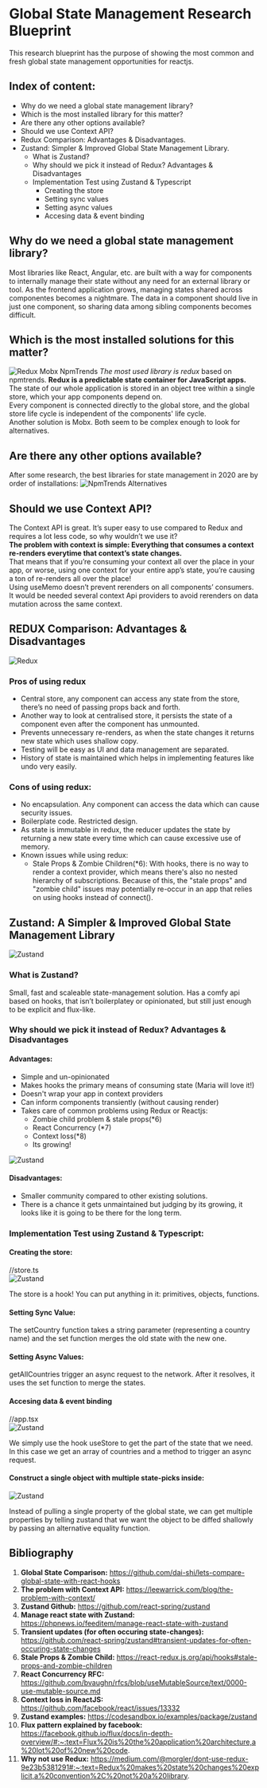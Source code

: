 # Global State Management Research Blueprint

This research blueprint has the purpose of showing the most common and fresh global state management opportunities for reactjs.

## Index of content:

* Why do we need a global state management library?
* Which is the most installed library for this matter?
* Are there any other options available?
* Should we use Context API?
* Redux Comparison: Advantages & Disadvantages.
* Zustand: Simpler & Improved Global State Management Library.
	- What is Zustand?
	- Why should we pick it instead of Redux? Advantages & Disadvantages
	- Implementation Test using Zustand & Typescript
		- Creating the store
		- Setting sync values
		- Setting async values
		- Accesing data & event binding

## Why do we need a global state management library?

Most libraries like React, Angular, etc. are built with a way for components to internally manage their state without any need for an external library or tool. As the frontend application grows, managing states shared across componentes becomes a nightmare. The data in a component should live in just one component, so sharing data among sibling components becomes difficult.

## Which is the most installed solutions for this matter?
![Redux Mobx NpmTrends](images/npmtrends-redux-mobx.png)
*The most used library is redux* based on npmtrends. 
**Redux is a predictable state container for JavaScript apps.** The state of our whole application is stored in an object tree within a single store, which your app components depend on.  
Every component is connected directly to the global store, and the global store life cycle is independent of the components' life cycle.  
Another solution is Mobx. Both seem to be complex enough to look for alternatives.

## Are there any other options available?

After some research, the best libraries for state management in 2020 are by order of installations:
![NpmTrends Alternatives](images/npmtrends-alternatives.png)

## Should we use Context API?

The Context API is great. It’s super easy to use compared to Redux and requires a lot less code, so why wouldn’t we use it?  
**The problem with context is simple: Everything that consumes a context re-renders everytime that context’s state changes.**  
That means that if you’re consuming your context all over the place in your app, or worse, using one context for your entire app’s state, you’re causing a ton of re-renders all over the place!  
Using useMemo doesn’t prevent rerenders on all components’ consumers.  
It would be needed several context Api providers to avoid rerenders on data mutation across the same context.


## REDUX Comparison: Advantages & Disadvantages
![Redux](images/redux.png)


### Pros of using redux
* Central store, any component can access any state from the store, there’s no need of passing props back and forth.  
* Another way to look at centralised store, it persists the state of a component even after the component has unmounted.  
* Prevents unnecessary re-renders, as when the state changes it returns new state which uses shallow copy.  
* Testing will be easy as UI and data management are separated.  
* History of state is maintained which helps in implementing features like undo very easily.


### Cons of using redux:
* No encapsulation. Any component can access the data which can cause security issues.  
* Boilerplate code. Restricted design.  
* As state is immutable in redux, the reducer updates the state by returning a new state every time which can cause excessive use of memory.  
* Known issues while using redux:  
    - Stale Props & Zombie Children(*6): With hooks, there is no way to render a context provider, which means there's also no nested hierarchy of subscriptions. Because of this, the "stale props" and "zombie child" issues may potentially re-occur in an app that relies on using hooks instead of connect().


## Zustand: A Simpler & Improved Global State Management Library
![Zustand](images/zustand.png)

### What is Zustand?

Small, fast and scaleable state-management solution. Has a comfy api based on hooks, that isn’t boilerplatey or opinionated, but still just enough to be explicit and flux-like.

### Why should we pick it instead of Redux? Advantages & Disadvantages

#### Advantages:

* Simple and un-opinionated
* Makes hooks the primary means of consuming state (Maria will love it!)
* Doesn't wrap your app in context providers
* Can inform components transiently (without causing render)
* Takes care of common problems using Redux or Reactjs:
    - Zombie child problem & stale props(*6)
    - React Concurrency (*7)
    - Context loss(*8)
    - Its growing!

![Zustand](images/zustand-trend.png)

#### Disadvantages:

* Smaller community compared to other existing solutions.
* There is a chance it gets unmaintained but judging by its growing, it looks like it is going to be there for the long term.

### Implementation Test using Zustand & Typescript:

#### Creating the store:
//store.ts  
![Zustand](images/store.png)

The store is a hook! You can put anything in it: primitives, objects, functions.

#### Setting Sync Value:

The setCountry function takes a string parameter (representing a country name) and the set function merges the old state with the new one.

#### Setting Async Values:

getAllCountries trigger an async request to the network. After it resolves, it uses the set function to merge the states.

#### Accesing data & event binding
//app.tsx  
![Zustand](images/access-binding.png)

We simply use the hook useStore to get the part of the state that we need. In this case we get an array of countries and a method to trigger an async request.

#### Construct a single object with multiple state-picks inside:
![Zustand](images/multiplepick.png)

Instead of pulling a single property of the global state, we can get multiple properties by telling zustand that we want the object to be diffed shallowly by passing an alternative equality function.

## Bibliography

1. **Global State Comparison:** https://github.com/dai-shi/lets-compare-global-state-with-react-hooks
2. **The problem with Context API:** https://leewarrick.com/blog/the-problem-with-context/
3. **Zustand Github:** https://github.com/react-spring/zustand
4. **Manage react state with Zustand:** https://phpnews.io/feeditem/manage-react-state-with-zustand
5. **Transient updates (for often occuring state-changes):** https://github.com/react-spring/zustand#transient-updates-for-often-occuring-state-changes
6. **Stale Props &  Zombie Child:** https://react-redux.js.org/api/hooks#stale-props-and-zombie-children
7. **React Concurrency RFC:** https://github.com/bvaughn/rfcs/blob/useMutableSource/text/0000-use-mutable-source.md
8. **Context loss in ReactJS:** https://github.com/facebook/react/issues/13332
9. **Zustand examples:** https://codesandbox.io/examples/package/zustand
10. **Flux pattern explained by facebook:** https://facebook.github.io/flux/docs/in-depth-overview/#:~:text=Flux%20is%20the%20application%20architecture,a%20lot%20of%20new%20code.
11. **Why not use Redux:** https://medium.com/@morgler/dont-use-redux-9e23b5381291#:~:text=Redux%20makes%20state%20changes%20explicit,a%20convention%2C%20not%20a%20library.